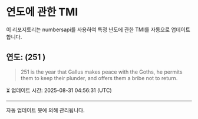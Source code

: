 
# 연도에 관한 TMI

이 리포지토리는 numbersapi를 사용하여 특정 년도에 관한 TMI를 자동으로 업데이트합니다.

## 연도: (251 )
> 251 is the year that Gallus makes peace with the Goths, he permits them to keep their plunder, and offers them a bribe not to return.

⏳ 업데이트 시간: 2025-08-31 04:56:31 (UTC)

---
자동 업데이트 봇에 의해 관리됩니다.
